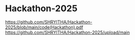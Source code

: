 # Hackathon-2025
https://github.com/SHRYITHA/Hackathon-2025/blob/main/code(Hackathon).pdf
https://github.com/SHRYITHA/Hackathon-2025/upload/main
